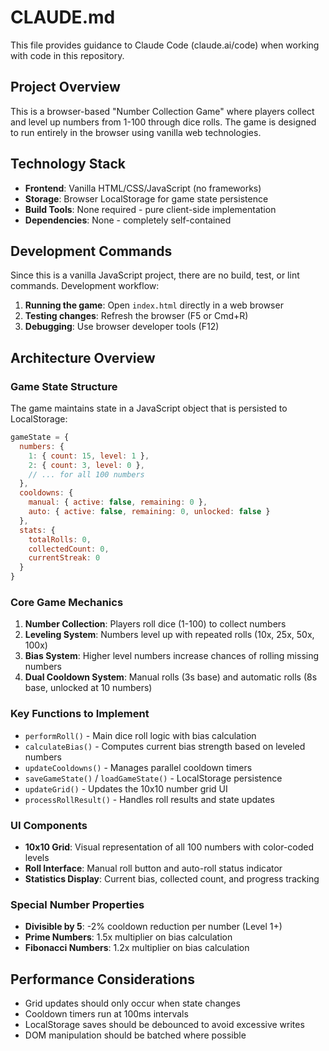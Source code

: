 # CLAUDE.md

This file provides guidance to Claude Code (claude.ai/code) when working with code in this repository.

## Project Overview

This is a browser-based "Number Collection Game" where players collect and level up numbers from 1-100 through dice rolls. The game is designed to run entirely in the browser using vanilla web technologies.

## Technology Stack

- **Frontend**: Vanilla HTML/CSS/JavaScript (no frameworks)
- **Storage**: Browser LocalStorage for game state persistence
- **Build Tools**: None required - pure client-side implementation
- **Dependencies**: None - completely self-contained

## Development Commands

Since this is a vanilla JavaScript project, there are no build, test, or lint commands. Development workflow:

1. **Running the game**: Open `index.html` directly in a web browser
2. **Testing changes**: Refresh the browser (F5 or Cmd+R)
3. **Debugging**: Use browser developer tools (F12)

## Architecture Overview

### Game State Structure
The game maintains state in a JavaScript object that is persisted to LocalStorage:
```javascript
gameState = {
  numbers: {
    1: { count: 15, level: 1 },
    2: { count: 3, level: 0 },
    // ... for all 100 numbers
  },
  cooldowns: {
    manual: { active: false, remaining: 0 },
    auto: { active: false, remaining: 0, unlocked: false }
  },
  stats: {
    totalRolls: 0,
    collectedCount: 0,
    currentStreak: 0
  }
}
```

### Core Game Mechanics

1. **Number Collection**: Players roll dice (1-100) to collect numbers
2. **Leveling System**: Numbers level up with repeated rolls (10x, 25x, 50x, 100x)
3. **Bias System**: Higher level numbers increase chances of rolling missing numbers
4. **Dual Cooldown System**: Manual rolls (3s base) and automatic rolls (8s base, unlocked at 10 numbers)

### Key Functions to Implement

- `performRoll()` - Main dice roll logic with bias calculation
- `calculateBias()` - Computes current bias strength based on leveled numbers
- `updateCooldowns()` - Manages parallel cooldown timers
- `saveGameState()` / `loadGameState()` - LocalStorage persistence
- `updateGrid()` - Updates the 10x10 number grid UI
- `processRollResult()` - Handles roll results and state updates

### UI Components

- **10x10 Grid**: Visual representation of all 100 numbers with color-coded levels
- **Roll Interface**: Manual roll button and auto-roll status indicator
- **Statistics Display**: Current bias, collected count, and progress tracking

### Special Number Properties

- **Divisible by 5**: -2% cooldown reduction per number (Level 1+)
- **Prime Numbers**: 1.5x multiplier on bias calculation
- **Fibonacci Numbers**: 1.2x multiplier on bias calculation

## Performance Considerations

- Grid updates should only occur when state changes
- Cooldown timers run at 100ms intervals
- LocalStorage saves should be debounced to avoid excessive writes
- DOM manipulation should be batched where possible
